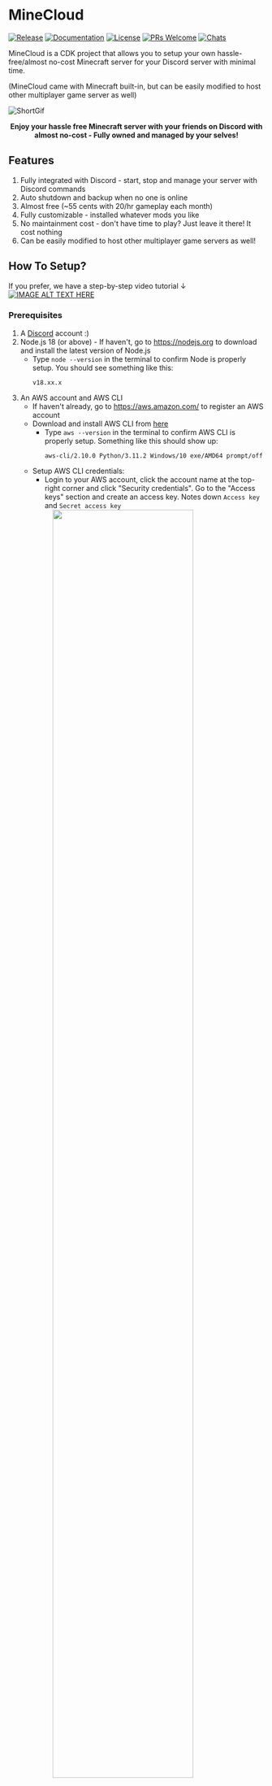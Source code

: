 # MineCloud 
[![Release](https://img.shields.io/github/v/release/VeriorPies/MineCloud)](https://github.com/VeriorPies/Minecloud/releases) [![Documentation](https://img.shields.io/badge/documentation-brightgreen.svg)](https://github.com/VeriorPies/ParrelSync/wiki) [![License](https://img.shields.io/badge/license-MIT-green)](https://github.com/VeriorPies/ParrelSync/blob/master/LICENSE.md) [![PRs Welcome](https://img.shields.io/badge/PRs-welcome-blue.svg)](https://github.com/VeriorPies/ParrelSync/pulls) [![Chats](https://img.shields.io/discord/710688100996743200)](https://discord.gg/TmQk2qG)  

MineCloud is a CDK project that allows you to setup your own hassle-free/almost no-cost Minecraft server for your Discord server with minimal time.

(MineCloud came with Minecraft built-in, but can be easily modified to host other multiplayer game server as well)
<br>

![ShortGif](/images/MCDemo_1080-min.gif)
<p align="center">
<b>Enjoy your hassle free Minecraft server with your friends on Discord  with almost no-cost - Fully owned and managed by your selves!
</b>
<br>
</p>

## Features
1. Fully integrated with Discord - start, stop and manage your server with Discord commands
2. Auto shutdown and backup when no one is online
3. Almost free (~55 cents with 20/hr gameplay each month)
4. Fully customizable - installed whatever mods you like
5. No maintainment cost - don't have time to play? Just leave it there! It cost nothing
6. Can be easily modified to host other multiplayer game servers as well!
## How To Setup?
If you prefer, we have a step-by-step video tutorial ↓  
[![IMAGE ALT TEXT HERE](https://img.youtube.com/vi/6NC-GO1RrXQ/0.jpg)](https://www.youtube.com/watch?v=dQw4w9WgXcQ)

### **Prerequisites**
1. A [Discord](https://discord.com/) account :)
2. Node.js 18 (or above) - If haven't, go to https://nodejs.org to download and install the latest version of Node.js
    - Type `node --version` in the terminal to confirm Node is properly setup. You should see something like this:  
        ```
        v18.xx.x
        ```
3. An AWS account and AWS CLI  
   - If haven't already, go to https://aws.amazon.com/ to register an AWS account   
   - Download and install AWS CLI from [here](https://docs.aws.amazon.com/cli/latest/userguide/getting-started-install.html)
     -   Type `aws --version` in the terminal to confirm AWS CLI is properly setup. Something like this should show up:
          ```
          aws-cli/2.10.0 Python/3.11.2 Windows/10 exe/AMD64 prompt/off
          ```
   -  Setup AWS CLI credentials: 
      - Login to your AWS account, click the account name at the top-right corner and click "Security credentials". Go to the "Access keys" section and create an access key. Notes down `Access key` and `Secret access key`   
     &nbsp;&nbsp;&nbsp; <img width="80%"  src="images/get-aws-access-key.png" >  
    - In the terminal, type:  
      ```
      aws configure
      ```
      When prompted, enter the `Access key` and `Secret access key` you got from the last step (and optionally choose the "default AWS region" and "output format")
    - Once done, type `aws sts get-caller-identity` in the terminal to confirm the AWS CLI credentials are set up correctly. You should see something like this:  
        ```
        {
          "UserId": "1234567890",
          "Account": "1234567890",
          "Arn": "arn:aws:iam::1234567890:xxx"
        }
        ```  
    - Prerequisites done, now start the fun part :)
### **Set up MineCloud**
1. Download the latest release from the [release page](https://github.com/VeriorPies/Minecloud/releases), unzip it and open `minecloud_configs/MineCloud-Configs.ts`, there're some parameters we have to provide first:  
   - `AWS_ACCOUNT_NUMBER`:  Click the account name at the top-right corner of your AWS console and copy the `Account ID`
   - `AWS_REGION`: Choose a [region](https://docs.aws.amazon.com/AWSEC2/latest/UserGuide/using-regions-availability-zones.html) that's closet to you. Some example value are: `us-west-2`, `ap-northeast-1` or `eu-west-3`
   - `DISCORD_APP_ID` and `DISCORD_PUBLIC_KEY`: Go to [Discord Developer Portal](https://discord.com/developers/applications) and click "New Application" to create a new Discord APP.  On the "General Information" page, you will find the App Id and Public Key.   
     &nbsp;&nbsp;&nbsp; <img width="80%"  src="images/discord-app-id-and-public-key.png" > 
   - `DISCORD_BOT_TOKEN`: Go to the "Bot" page on the Discord Developer Portal, reset and copy the token  
     - This is the Discord BOT that will handle our commands. If there's no BOT shown, click the "Add Bot" button to create a new BOT  
   &nbsp;&nbsp;&nbsp; <img width="80%"  src="images/discord-bot-token.png" > 
      <p align="center">
      You can optionally setup your BOT avatar<br>
      </p>
   - `DISCORD_CHANNEL_WEB_HOOK`: 
     - Open regular Discord, go to the Discord server you want add MineCloud to, choose a text channel, and click "Edit Channel". 
     - Go to "Integrations" => "Webhooks", click "New Webhook" to create a new Webhook then copy the Webhook URL.
     - This text channel is where our VM instance will send updates to
       &nbsp;&nbsp;&nbsp; <img width="80%"  src="images/discord-channel-webhook.png" > 
      <p align="center">
      You can also optionally set up your BOT avatar here<br>
      </p>
3. Deploy MineCloud
   - Type `npm install` to install all dependencies
   - (Optional) Replace `minecloud_configs/server/server.zip` with your favorite Minecraft version, the default one is `1.19.4` (When packing server executable, make sure the server.jar is at the root level of the zip file)
   - Open the terminal in the MineCloud folder and enter `npx cdk list` to make sure the build pass. You should see the stack name being printed:  
      ```
      MineCloud
      ```
   - Bootstrap your AWS account by running `cdk bootstrap aws://<ACCOUNT-NUMBER>/<REGION>`
   - Enter `npx cdk deploy` to deploy the stack. 
   - Sit back and relax, this will take like 5~10 minutes ☕.
     - When you see a "The server instance is ready"  message shown up in the Discord channel, this means your Minecraft server is almost ready to connect :)
4. Setup BOT for your Discord server  
   - After MineCloud is deployed, go to your AWS [CloudFormation page](https://console.aws.amazon.com/cloudformation) (make sure to select the right AWS region)
   - Click on "MineCloud" stack, go to "Outputs" and copy the value of "Discord Interaction End Point Url"  
    &nbsp;&nbsp;&nbsp; <img width="80%"  src="images/discord-interaction-url.png" >
   - Go back to your [Discord Developer Portal](https://discord.com/developers/applications), select the APP created, and paste the URL into the "INTERACTIONS ENDPOINT URL" field.  
   &nbsp;&nbsp;&nbsp; <img width="80%"  src="images/discord-interaction-url-dev-portal.png" > 
   - Go to "OAuth2" => "URL Generator", select "application.commands" and click "Copy"  
   &nbsp;&nbsp;&nbsp; <img width="80%"  src="images/discord-url-generator.png" >
   - Open the copied URL (either in Discord or the browser) and add the BOT to your Discord server.
   - You are all set now - Type any command (ex: `/mc_restart`) in the Discord text channel to give it a try🎉!  
   &nbsp;&nbsp;&nbsp; <img width="80%"  src="images/discord-mc-start-command.gif" >   
### **ONE MORE THING!**
If you have deployed MineCloud more than once, there might be dangling spot instance request that will constantly charged you. **MAKE SURE TO CHECK YOUR [EC2 SPOT REQUESTS TAB](https://console.aws.amazon.com/ec2/home#SpotInstances:) AND CANCEL THE DANGLING SPOT REQUEST IF IT EXISTED!**

## // To-Do
## Story
## Architect/How this works
 => wiki
